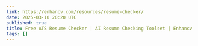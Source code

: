 ```yaml
---
link: https://enhancv.com/resources/resume-checker/
date: 2025-03-10 20:20 UTC
published: true
title: Free ATS Resume Checker | AI Resume Checking Toolset | Enhancv
tags: []
---
```



